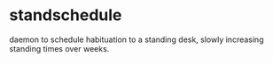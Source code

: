 # standschedule
daemon to schedule habituation to a standing desk, slowly increasing standing times over weeks.



